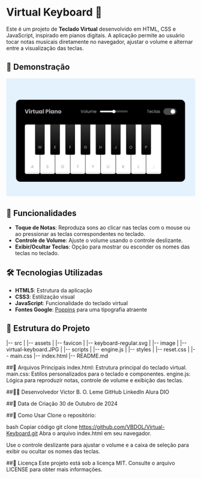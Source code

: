 # Virtual Keyboard 🎹

Este é um projeto de **Teclado Virtual** desenvolvido em HTML, CSS e JavaScript, inspirado em pianos digitais. A aplicação permite ao usuário tocar notas musicais diretamente no navegador, ajustar o volume e alternar entre a visualização das teclas.

## 📸 Demonstração
<img src="/src/image/virtual-keyboard.JPG" alt="Imagem do Teclado Virtual" width="600">

## 🚀 Funcionalidades

- **Toque de Notas**: Reproduza sons ao clicar nas teclas com o mouse ou ao pressionar as teclas correspondentes no teclado.
- **Controle de Volume**: Ajuste o volume usando o controle deslizante.
- **Exibir/Ocultar Teclas**: Opção para mostrar ou esconder os nomes das teclas no teclado.

## 🛠️ Tecnologias Utilizadas

- **HTML5**: Estrutura da aplicação
- **CSS3**: Estilização visual
- **JavaScript**: Funcionalidade do teclado virtual
- **Fontes Google**: [Poppins](https://fonts.google.com/) para uma tipografia atraente

## 📂 Estrutura do Projeto


|-- src
|   |-- assets
|       |-- favicon
|           |-- keyboard-regular.svg
|   |-- image
|       |-- virtual-keyboard.JPG
|   |-- scripts
|       |-- engine.js
|   |-- styles
|       |-- reset.css
|       |-- main.css
|-- index.html
|-- README.md

##📜 Arquivos Principais
index.html: Estrutura principal do teclado virtual.
main.css: Estilos personalizados para o teclado e componentes.
engine.js: Lógica para reproduzir notas, controle de volume e exibição das teclas.

##👨‍💻 Desenvolvedor
Victor B. O. Leme
GitHub
LinkedIn
Alura
DIO


##📅 Data de Criação
30 de Outubro de 2024

##🔧 Como Usar
Clone o repositório:

bash
Copiar código
git clone https://github.com/VBDOL/Virtual-Keyboard.git
Abra o arquivo index.html em seu navegador.

Use o controle deslizante para ajustar o volume e a caixa de seleção para exibir ou ocultar os nomes das teclas.

##📝 Licença
Este projeto está sob a licença MIT. Consulte o arquivo LICENSE para obter mais informações.
